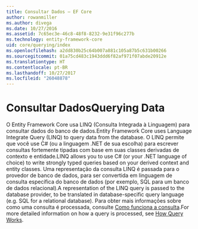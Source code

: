 ```yaml
---
title: Consultar Dados – EF Core
author: rowanmiller
ms.author: divega
ms.date: 10/27/2016
ms.assetid: 7c65ec3e-46c8-48f8-8232-9e31f96c277b
ms.technology: entity-framework-core
uid: core/querying/index
ms.openlocfilehash: a2dd830b25c64b007a881c105a87b5c631b00266
ms.sourcegitcommit: 01a75cd483c1943ddd6f82af971f07abde20912e
ms.translationtype: HT
ms.contentlocale: pt-BR
ms.lasthandoff: 10/27/2017
ms.locfileid: "26048878"
---
```

# <a name="querying-data"></a><span data-ttu-id="fcb46-102">Consultar Dados</span><span class="sxs-lookup"><span data-stu-id="fcb46-102">Querying Data</span></span>

<span data-ttu-id="fcb46-103">O Entity Framework Core usa LINQ (Consulta Integrada à Linguagem) para consultar dados do banco de dados.</span><span class="sxs-lookup"><span data-stu-id="fcb46-103">Entity Framework Core uses Language Integrate Query (LINQ) to query data from the database.</span></span> <span data-ttu-id="fcb46-104">O LINQ permite que você use C# (ou a linguagem .NET de sua escolha) para escrever consultas fortemente tipadas com base em suas classes derivadas de contexto e entidade.</span><span class="sxs-lookup"><span data-stu-id="fcb46-104">LINQ allows you to use C# (or your .NET language of choice) to write strongly typed queries based on your derived context and entity classes.</span></span> <span data-ttu-id="fcb46-105">Uma representação da consulta LINQ é passada para o provedor de banco de dados, para ser convertida em linguagem de consulta específica do banco de dados (por exemplo, SQL para um banco de dados relacional).</span><span class="sxs-lookup"><span data-stu-id="fcb46-105">A representation of the LINQ query is passed to the database provider, to be translated in database-specific query language (e.g. SQL for a relational database).</span></span> <span data-ttu-id="fcb46-106">Para obter mais informações sobre como uma consulta é processada, consulte [Como funciona a consulta](overview.md).</span><span class="sxs-lookup"><span data-stu-id="fcb46-106">For more detailed information on how a query is processed, see [How Query Works](overview.md).</span></span>
